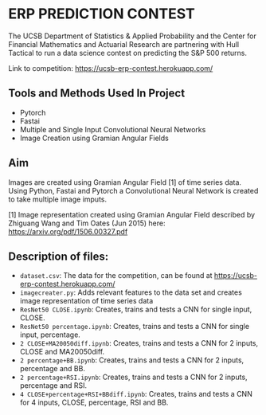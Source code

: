 # ERP PREDICTION CONTEST
The UCSB Department of Statistics &amp; Applied Probability and the Center for Financial Mathematics and Actuarial Research are partnering with Hull Tactical to run a data science contest on predicting the S&P 500 returns. 

Link to competition: https://ucsb-erp-contest.herokuapp.com/

## Tools and Methods Used In Project
- Pytorch
- Fastai
- Multiple and Single Input Convolutional Neural Networks
- Image Creation using Gramian Angular Fields

## Aim
Images are created using Gramian Angular Field [1] of time series data. Using Python, Fastai and Pytorch a Convolutional Neural Network is created to take multiple image imputs.

[1] Image representation created using Gramian Angular Field described by Zhiguang Wang and Tim Oates (Jun 2015) here: https://arxiv.org/pdf/1506.00327.pdf

## Description of files:
- `dataset.csv`: The data for the competition, can be found at https://ucsb-erp-contest.herokuapp.com/
- `imagecreater.py`: Adds relevant features to the data set and creates image representation of time series data
- `ResNet50 CLOSE.ipynb`: Creates, trains and tests a CNN for single input, CLOSE.
- `ResNet50 percentage.ipynb`: Creates, trains and tests a CNN for single input, percentage.
- `2 CLOSE+MA20050diff.ipynb`: Creates, trains and tests a CNN for 2 inputs, CLOSE and MA20050diff.
- `2 percentage+BB.ipynb`: Creates, trains and tests a CNN for 2 inputs, percentage and BB.
- `2 percentage+RSI.ipynb`: Creates, trains and tests a CNN for 2 inputs, percentage and RSI.
- `4 CLOSE+percentage+RSI+BBdiff.ipynb`: Creates, trains and tests a CNN for 4 inputs, CLOSE, percentage, RSI and BB.
